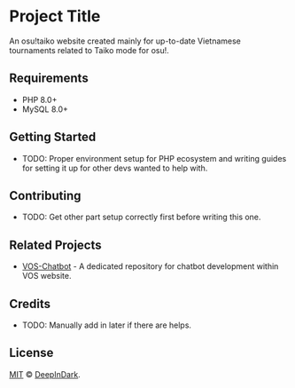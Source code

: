 # Project Title

An osu!taiko website created mainly for up-to-date Vietnamese tournaments related to Taiko mode for osu!.

## Requirements

- PHP 8.0+
- MySQL 8.0+

## Getting Started

- TODO: Proper environment setup for PHP ecosystem and writing guides for setting it up for other devs wanted to help with.

## Contributing

- TODO: Get other part setup correctly first before writing this one.

## Related Projects

- [VOS-Chatbot](https://github.com/FaceWithDark/VOS-Chatbot) - A dedicated repository for chatbot development within VOS website.

## Credits

- TODO: Manually add in later if there are helps.

## License

[MIT](LICENSE) © [DeepInDark](https://github.com/FaceWithDark).
